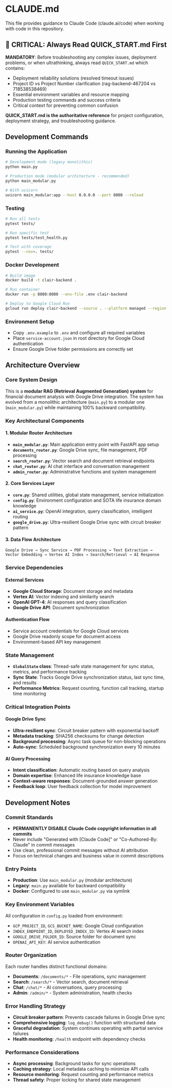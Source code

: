 # CLAUDE.md

This file provides guidance to Claude Code (claude.ai/code) when working with code in this repository.

## 🚨 CRITICAL: Always Read QUICK_START.md First

**MANDATORY**: Before troubleshooting any complex issues, deployment problems, or when ultrathinking, always read `QUICK_START.md` which contains:
- Deployment reliability solutions (resolved timeout issues)  
- Project ID vs Project Number clarification (rag-backend-467204 vs 718538538469)
- Essential environment variables and resource mapping
- Production testing commands and success criteria
- Critical context for preventing common confusion

**QUICK_START.md is the authoritative reference** for project configuration, deployment strategy, and troubleshooting guidance.

## Development Commands

### Running the Application
```bash
# Development mode (legacy monolithic)
python main.py

# Production mode (modular architecture - recommended)
python main_modular.py

# With uvicorn
uvicorn main_modular:app --host 0.0.0.0 --port 8080 --reload
```

### Testing
```bash
# Run all tests
pytest tests/

# Run specific test
pytest tests/test_health.py

# Test with coverage
pytest --cov=. tests/
```

### Docker Development
```bash
# Build image
docker build -t clair-backend .

# Run container
docker run -p 8080:8080 --env-file .env clair-backend

# Deploy to Google Cloud Run
gcloud run deploy clair-backend --source . --platform managed --region us-central1
```

### Environment Setup
- Copy `.env.example` to `.env` and configure all required variables
- Place `service-account.json` in root directory for Google Cloud authentication
- Ensure Google Drive folder permissions are correctly set

## Architecture Overview

### Core System Design
This is a **modular RAG (Retrieval Augmented Generation) system** for financial document analysis with Google Drive integration. The system has evolved from a monolithic architecture (`main.py`) to a modular one (`main_modular.py`) while maintaining 100% backward compatibility.

### Key Architectural Components

#### 1. **Modular Router Architecture**
- **`main_modular.py`**: Main application entry point with FastAPI app setup
- **`documents_router.py`**: Google Drive sync, file management, PDF processing
- **`search_router.py`**: Vector search and document retrieval endpoints
- **`chat_router.py`**: AI chat interface and conversation management  
- **`admin_router.py`**: Administrative functions and system management

#### 2. **Core Services Layer**
- **`core.py`**: Shared utilities, global state management, service initialization
- **`config.py`**: Environment configuration and SOTA life insurance domain knowledge
- **`ai_service.py`**: OpenAI integration, query classification, intelligent routing
- **`google_drive.py`**: Ultra-resilient Google Drive sync with circuit breaker pattern

#### 3. **Data Flow Architecture**
```
Google Drive → Sync Service → PDF Processing → Text Extraction → 
Vector Embedding → Vertex AI Index → Search/Retrieval → AI Response
```

### Service Dependencies

#### External Services
- **Google Cloud Storage**: Document storage and metadata
- **Vertex AI**: Vector indexing and similarity search
- **OpenAI GPT-4**: AI responses and query classification
- **Google Drive API**: Document synchronization

#### Authentication Flow
- Service account credentials for Google Cloud services
- Google Drive readonly scope for document access
- Environment-based API key management

### State Management
- **`GlobalState` class**: Thread-safe state management for sync status, metrics, and performance tracking
- **Sync State**: Tracks Google Drive synchronization status, last sync time, and results
- **Performance Metrics**: Request counting, function call tracking, startup time monitoring

### Critical Integration Points

#### Google Drive Sync
- **Ultra-resilient sync**: Circuit breaker pattern with exponential backoff
- **Metadata tracking**: SHA256 checksums for change detection
- **Background processing**: Async task queue for non-blocking operations
- **Auto-sync**: Scheduled background synchronization every 10 minutes

#### AI Query Processing
- **Intent classification**: Automatic routing based on query analysis
- **Domain expertise**: Enhanced life insurance knowledge base
- **Context-aware responses**: Document-grounded answer generation
- **Feedback loop**: User feedback collection for model improvement

## Development Notes

### Commit Standards
- **PERMANENTLY DISABLE Claude Code copyright information in all commits**
- Never include "Generated with [Claude Code]" or "Co-Authored-By: Claude" in commit messages  
- Use clean, professional commit messages without AI attribution
- Focus on technical changes and business value in commit descriptions

### Entry Points
- **Production**: Use `main_modular.py` (modular architecture)
- **Legacy**: `main.py` available for backward compatibility
- **Docker**: Configured to use `main_modular.py` via symlink

### Key Environment Variables
All configuration in `config.py` loaded from environment:
- `GCP_PROJECT_ID`, `GCS_BUCKET_NAME`: Google Cloud configuration
- `INDEX_ENDPOINT_ID`, `DEPLOYED_INDEX_ID`: Vertex AI search index
- `GOOGLE_DRIVE_FOLDER_ID`: Source folder for document sync
- `OPENAI_API_KEY`: AI service authentication

### Router Organization
Each router handles distinct functional domains:
- **Documents**: `/documents/*` - File operations, sync management
- **Search**: `/search/*` - Vector search, document retrieval
- **Chat**: `/chat/*` - AI conversations, query processing  
- **Admin**: `/admin/*` - System administration, health checks

### Error Handling Strategy
- **Circuit breaker pattern**: Prevents cascade failures in Google Drive sync
- **Comprehensive logging**: `log_debug()` function with structured data
- **Graceful degradation**: System continues operating with partial service failures
- **Health monitoring**: `/health` endpoint with dependency checks

### Performance Considerations
- **Async processing**: Background tasks for sync operations
- **Caching strategy**: Local metadata caching to minimize API calls
- **Resource monitoring**: Request counting and performance metrics
- **Thread safety**: Proper locking for shared state management